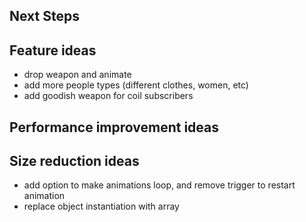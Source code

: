 ## Next Steps

## Feature ideas

-   drop weapon and animate
-   add more people types (different clothes, women, etc)
-   add goodish weapon for coil subscribers

## Performance improvement ideas

## Size reduction ideas

-   add option to make animations loop, and remove trigger to restart animation
-   replace object instantiation with array
